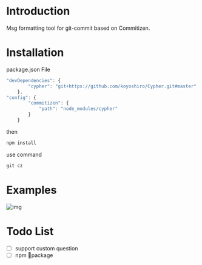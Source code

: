 # Introduction

Msg formatting tool for git-commit based on Commitizen.

# Installation

package.json File

```js
"devDependencies": {
        "cypher": "git+https://github.com/koyoshiro/Cypher.git#master"
    },
"config": {
        "commitizen": {
            "path": "node_modules/cypher"
        }
    }    
```
then
```js
npm install
```
use command
```js
git cz
```

# Examples
![img](https://ws1.sinaimg.cn/large/006tNbRwly1fx6hqp7yfbj30v40ruwoc.jpg)

# Todo List
- [ ] support custom question
- [ ] npm package